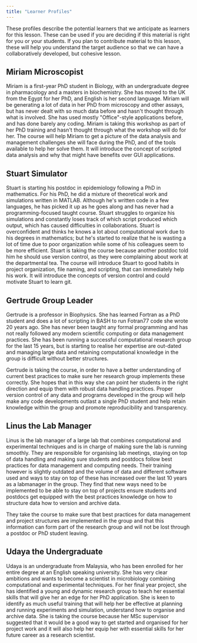 ```yaml
---
title: "Learner Profiles"
---
```


These profiles describe the potential learners that we anticipate as learners
for this lesson. These can be used if you are deciding if this material is
right for you or your students. If you plan to contribute material to this
lesson, these will help you understand the target audience so that we can have
a collaboratively developed, but cohesive lesson.

## Miriam Microscopist

Miriam is a first-year PhD student in Biology, with an undergraduate degree in pharmacology and a masters in biochemistry.
She has moved to the UK from the Egypt for her PhD, and English is her second language.
Miriam will be generating a lot of data in her PhD from microscopy and other assays, but has never dealt with so much data before and hasn't thought through what is involved.
She has used mostly "Office"-style applications before, and has done barely any coding.
Miriam is taking this workshop as part of her PhD training and hasn't thought through what the workshop will do for her.
The course will help Miriam to get a picture of the data analysis and management challenges she will face during the PhD, and of the tools available to help her solve them. 
It will introduce the concept of scripted data analysis and why that might have benefits over GUI applications.

## Stuart Simulator

Stuart is starting his postdoc in epidemiology following a PhD in mathematics.
For his PhD, he did a mixture of theoretical work and simulations written in MATLAB.
Although he's written code in a few languages, he has picked it up as he goes along and has never had a programming-focused taught course.
Stuart struggles to organize his simulations and constantly loses track of which script produced which output, which has caused difficulties in collaborations.
Stuart is overconfident and thinks he knows a lot about computational work due to his degrees in mathematics; but he's started to realize that he is wasting a lot of time due to poor organization while some of his colleagues seem to be more efficient.
Stuart is taking the course because another postdoc told him he should use version control, as they were complaining about work at the departmental tea.
The course will introduce Stuart to good habits in project organization, file naming, and scripting, that can immediately help his work.
It will introduce the concepts of version control and could motivate Stuart to learn git.

## Gertrude Group Leader

Gertrude is a professor in Biophysics. She has learned Fortran as a PhD student and does a lot of scripting in BASH to run Fotran77 code she wrote 20 years ago. She has never been taught any formal programming and has not really followed any modern scientific computing or data management practices. She has been running a successful computational research group for the last 15 years, but is starting to realise her expertise are out-dated and managing large data and retaining computational knowledge in the group is difficult without better structures.

Gertrude is taking the course, in order to have a better understanding of current best practices to make sure her research group implements these correctly. She hopes that in this way she can point her students in the right direction and equip them with robust data handling practices. Proper version control of any data and programs developed in the group will help make any code developments outlast a single PhD student and help retain knowledge within the group and promote reproducibility and transparency.

## Linus the Lab Manager

Linus is the lab manager of a large lab that combines computational and experimental techniques and is in charge of making sure the lab is running smoothly. They are responsible for organising lab meetings, staying on top of data handling and making sure students and postdocs follow best practices for data management and computing needs. Their training however is slightly outdated and the volume of data and different software used and ways to stay on top of these has increased over the last 10 years as a labmanager in the group. They find that new ways need to be implemented to be able to stay on top of projects ensure students and postdocs get equipped with the best practices knowledge on how to structure data how to version and archive data.

They take the course to make sure that best practices for data management and project structures are implemented in the group and that this information can form part of the research group and will not be lost through a postdoc or PhD student leaving. 


## Udaya the Undergraduate

Udaya is an undergraduate from Malaysia, who has been enrolled for her entire degree at an English speaking university. She has very clear ambitions and wants to become a scientist in microbiology combining computational and experimental techniques. For her final year project, she has identified a young and dynamic research group to teach her essential skills that will give her an edge for her PhD application. She is keen to identify as much useful training that will help her be effective at planning and running experiments and simulation, understand how to organise and archive data. 
She is taking the course because her MSc supervisor suggested that it would be a good way to get started and organised for her project work and it will also help her equip her with essential skills for her future career as a research scientist.  
